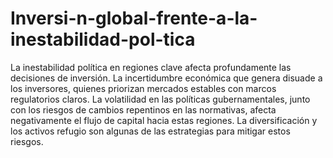 # Inversi-n-global-frente-a-la-inestabilidad-pol-tica
La inestabilidad política en regiones clave afecta profundamente las decisiones de inversión. La incertidumbre económica que genera disuade a los inversores, quienes priorizan mercados estables con marcos regulatorios claros. La volatilidad en las políticas gubernamentales, junto con los riesgos de cambios repentinos en las normativas, afecta negativamente el flujo de capital hacia estas regiones. La diversificación y los activos refugio son algunas de las estrategias para mitigar estos riesgos.
